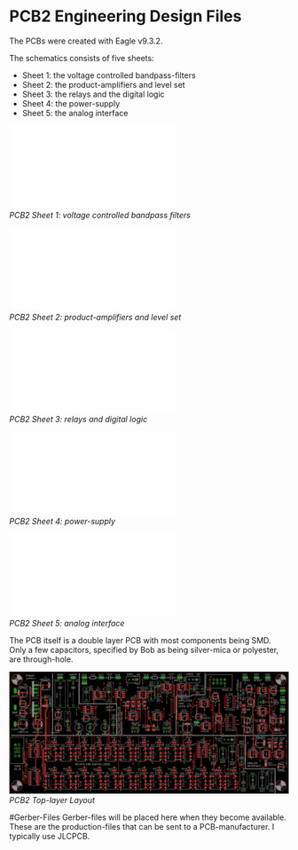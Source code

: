 # PCB2 Engineering Design Files
The PCBs were created with Eagle v9.3.2.

The schematics consists of five sheets:
- Sheet 1: the voltage controlled bandpass-filters
- Sheet 2: the product-amplifiers and level set
- Sheet 3: the relays and the digital logic
- Sheet 4: the power-supply
- Sheet 5: the analog interface

![PCB2 Sheet 1 Schematic](img/PCB2_Schematics1.pdf)<br>
*PCB2 Sheet 1: voltage controlled bandpass filters*

![PCB2 Sheet 2 Schematic](img/PCB2_Schematics2.pdf)<br>
*PCB2 Sheet 2: product-amplifiers and level set*

![PCB2 Sheet 3 Schematic](img/PCB2_Schematics3.pdf)<br>
*PCB2 Sheet 3: relays and digital logic*

![PCB2 Sheet 4 Schematic](img/PCB2_Schematics4.pdf)<br>
*PCB2 Sheet 4: power-supply*

![PCB2 Sheet 5 Schematic](img/PCB2_Schematics5.pdf)<br>
*PCB2 Sheet 5: analog interface*

The PCB itself is a double layer PCB with most components being SMD. Only a few capacitors, specified by Bob as being silver-mica or polyester, are through-hole.

![PCB2 Layout top-layer](img/PCB2_Front.png)<br>
*PCB2 Top-layer Layout*

#Gerber-Files
Gerber-files will be placed here when they become available. These are the production-files that can be sent to a PCB-manufacturer. I typically use JLCPCB.


